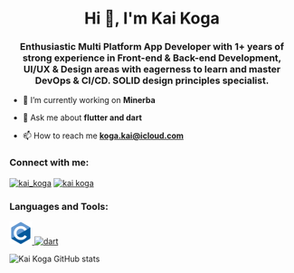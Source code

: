<h1 align="center">Hi 👋, I'm Kai Koga</h1>
<h3 align="center">Enthusiastic Multi Platform App Developer with 1+ years of strong experience in Front-end & Back-end Development, UI/UX & Design areas with eagerness to learn and master DevOps & CI/CD. SOLID design principles specialist.</h3>

- 🔭 I’m currently working on **Minerba**

- 💬 Ask me about **flutter and dart**

- 📫 How to reach me **koga.kai@icloud.com**

<h3 align="left">Connect with me:</h3>
<p align="left">
<a href="https://twitter.com/kai_koga" target="blank"><img align="center" src="https://raw.githubusercontent.com/rahuldkjain/github-profile-readme-generator/master/src/images/icons/Social/twitter.svg" alt="kai_koga" height="30" width="40" /></a>
<a href="https://linkedin.com/in/kai koga" target="blank"><img align="center" src="https://raw.githubusercontent.com/rahuldkjain/github-profile-readme-generator/master/src/images/icons/Social/linked-in-alt.svg" alt="kai koga" height="30" width="40" /></a>
</p>

<h3 align="left">Languages and Tools:</h3>
<p align="left"> <a href="https://www.cprogramming.com/" target="_blank"> <img src="https://raw.githubusercontent.com/devicons/devicon/master/icons/c/c-original.svg" alt="c" width="40" height="40"/> </a> <a href="https://dart.dev" target="_blank"> <img src="https://www.vectorlogo.zone/logos/dartlang/dartlang-icon.svg" alt="dart" width="40" height="40"/> </a> </p>


<!--
**kaikoga45/kaikoga45** is a ✨ _special_ ✨ repository because its `README.md` (this file) appears on your GitHub profile.

Here are some ideas to get you started:

- 🔭 I’m currently working on ...
- 🌱 I’m currently learning ...
- 👯 I’m looking to collaborate on ...
- 🤔 I’m looking for help with ...
- 💬 Ask me about ...
- 📫 How to reach me: ...
- 😄 Pronouns: ...
- ⚡ Fun fact: ...
-->

![Kai Koga GitHub stats](https://github-readme-stats.vercel.app/api?username=kaikoga45&show_icons=true&theme=radical)
